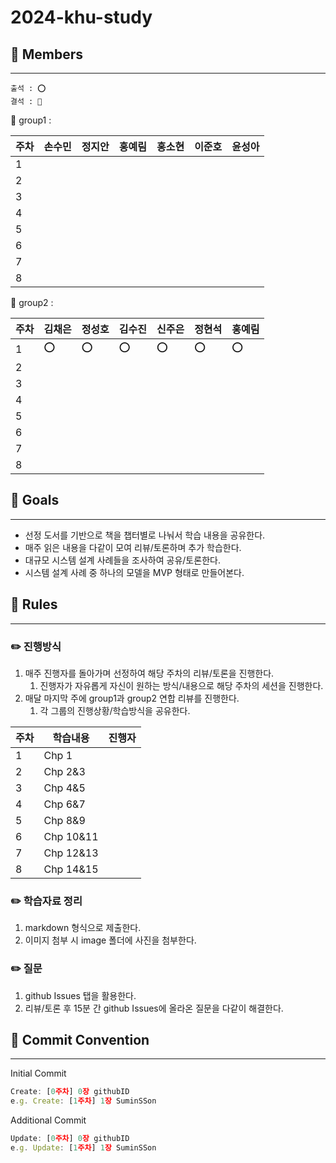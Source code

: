 # 2024-khu-study

## 📌 Members

---

```
출석 : ⭕
결석 : 💚
```

📗 group1 : 

| 주차 | 손수민 | 정지안 | 홍예림 | 홍소현 | 이준호 | 윤성아 |
| --- | --- | --- | --- | --- | --- | --- |
| 1 |  |  |  |  |  |  |
| 2 |  |  |  |  |  |  |
| 3 |  |  |  |  |  |  |
| 4 |  |  |  |  |  |  |
| 5 |  |  |  |  |  |  |
| 6 |  |  |  |  |  |  |
| 7 |  |  |  |  |  |  |
| 8 |  |  |  |  |  |  |

📘 group2 :

| 주차 | 김채은 | 정성호 | 김수진 | 신주은 | 정현석 | 홍예림 | 
| --- | --- | --- | --- | --- | --- | --- |
| 1 | ⭕ | ⭕ | ⭕ | ⭕ | ⭕ | ⭕ |
| 2 |  |  |  |  |  |  |
| 3 |  |  |  |  |  |  |
| 4 |  |  |  |  |  |  |
| 5 |  |  |  |  |  |  |
| 6 |  |  |  |  |  |  |
| 7 |  |  |  |  |  |  |
| 8 |  |  |  |  |  |  |

## 📌 Goals

---

- 선정 도서를 기반으로 책을 챕터별로 나눠서 학습 내용을 공유한다.
- 매주 읽은 내용을 다같이 모여 리뷰/토론하며 추가 학습한다.
- 대규모 시스템 설계 사례들을 조사하여 공유/토론한다.
- 시스템 설계 사례 중 하나의 모델을 MVP 형태로 만들어본다.

## 📌 Rules

---

### **✏️ 진행방식**

1. 매주 진행자를 돌아가며 선정하여 해당 주차의 리뷰/토론을 진행한다.
    1. 진행자가 자유롭게 자신이 원하는 방식/내용으로 해당 주차의 세션을 진행한다.
2. 매달 마지막 주에 group1과  group2 연합 리뷰를 진행한다.
    1. 각 그룹의 진행상황/학습방식을 공유한다.

| 주차 | 학습내용 | 진행자 |
| --- | --- | --- |
| 1 | Chp 1 |  |
| 2 | Chp 2&3 |  |
| 3 | Chp 4&5 |  |
| 4 | Chp 6&7 |  |
| 5 | Chp 8&9 |  |
| 6 | Chp 10&11 |  |
| 7 | Chp 12&13 |  |
| 8 | Chp 14&15 |  |

### ✏️ 학습자료 정리

1. markdown 형식으로 제출한다.
2. 이미지 첨부 시 image 폴더에 사진을 첨부한다.

### ✏️ 질문

1. github Issues 탭을 활용한다.
2. 리뷰/토론 후 15분 간 github Issues에 올라온 질문을 다같이 해결한다.

## 📌 Commit Convention

---

Initial Commit

```jsx
Create: [0주차] 0장 githubID
e.g. Create: [1주차] 1장 SuminSSon
```

Additional Commit

```jsx
Update: [0주차] 0장 githubID
e.g. Update: [1주차] 1장 SuminSSon
```
